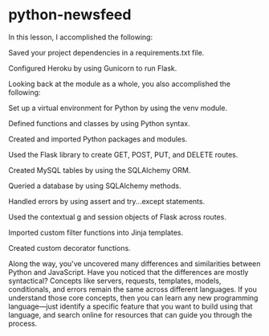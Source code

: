 # python-newsfeed

In this lesson, I accomplished the following:

Saved your project dependencies in a requirements.txt file.

Configured Heroku by using Gunicorn to run Flask.

Looking back at the module as a whole, you also accomplished the following:

Set up a virtual environment for Python by using the venv module.

Defined functions and classes by using Python syntax.

Created and imported Python packages and modules.

Used the Flask library to create GET, POST, PUT, and DELETE routes.

Created MySQL tables by using the SQLAlchemy ORM.

Queried a database by using SQLAlchemy methods.

Handled errors by using assert and try...except statements.

Used the contextual g and session objects of Flask across routes.

Imported custom filter functions into Jinja templates.

Created custom decorator functions.

Along the way, you've uncovered many differences and similarities between Python and JavaScript. Have you noticed that the differences are mostly syntactical? Concepts like servers, requests, templates, models, conditionals, and errors remain the same across different languages. If you understand those core concepts, then you can learn any new programming language—just identify a specific feature that you want to build using that language, and search online for resources that can guide you through the process.